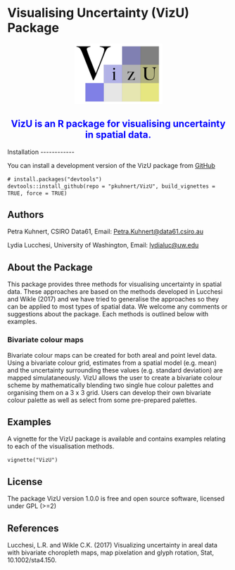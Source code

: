 
<!-- README.md is generated from README.Rmd. Please edit that file -->
Visualising Uncertainty (VizU) Package
======================================

<center>
<img src="docs/logo.png" width="200px" />
</center>
<center>
<span style="color:blue">
<h2>
VizU is an R package for visualising uncertainty in spatial data.
</h2>
</span>
</center>
Installation
------------

You can install a development version of the VizU package from [GitHub](https://github.com/pkuhnert/VizU)

    # install.packages("devtools")
    devtools::install_github(repo = "pkuhnert/VizU", build_vignettes = TRUE, force = TRUE)

Authors
-------

Petra Kuhnert, CSIRO Data61, Email: <Petra.Kuhnert@data61.csiro.au>

Lydia Lucchesi, University of Washington, Email: <lydialuc@uw.edu>

About the Package
-----------------

This package provides three methods for visualising uncertainty in spatial data. These approaches are based on the methods developed in Lucchesi and Wikle (2017) and we have tried to generalise the approaches so they can be applied to most types of spatial data. We welcome any comments or suggestions about the package. Each methods is outlined below with examples.

### Bivariate colour maps

Bivariate colour maps can be created for both areal and point level data. Using a bivariate colour grid, estimates from a spatial model (e.g. mean) and the uncertainty surrounding these values (e.g. standard deviation) are mapped simulataneously. VizU allows the user to create a bivariate colour scheme by mathematically blending two single hue colour palettes and organising them on a 3 x 3 grid. Users can develop their own bivariate colour palette as well as select from some pre-prepared palettes.

Examples
--------

A vignette for the VizU package is available and contains examples relating to each of the visualisation methods.

    vignette("VizU")

License
-------

The package VizU version 1.0.0 is free and open source software, licensed under GPL (&gt;=2)

References
----------

Lucchesi, L.R. and Wikle C.K. (2017) Visualizing uncertainty in areal data with bivariate choropleth maps, map pixelation and glyph rotation, Stat, 10.1002/sta4.150.
